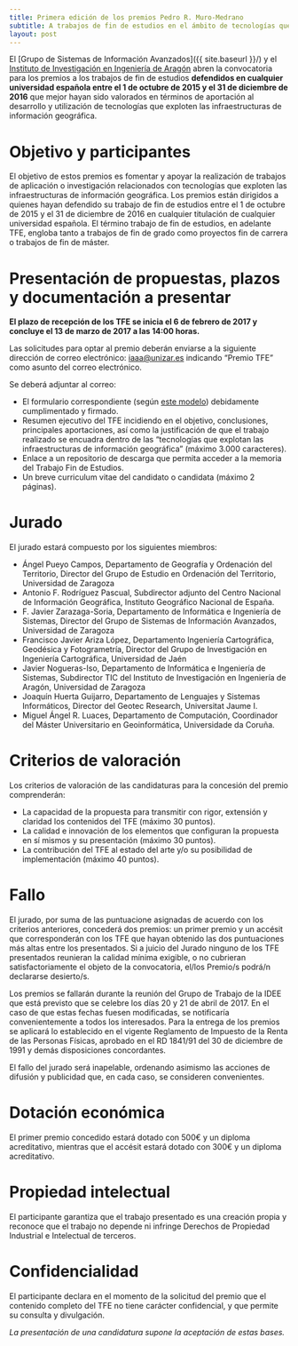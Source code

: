 ```yaml
---
title: Primera edición de los premios Pedro R. Muro-Medrano
subtitle: A trabajos de fin de estudios en el ámbito de tecnologías que exploten las infraestructuras de información geográfica
layout: post
---
```

El [Grupo de Sistemas de Información Avanzados]({{ site.baseurl }}/) y el [Instituto de Investigación en Ingeniería de Aragón](http://i3a.unizar.es) abren la convocatoria para los premios a los trabajos de fin de estudios **defendidos en cualquier universidad española entre el 1 de octubre de 2015 y el 31 de diciembre de 2016** que mejor hayan sido valorados en términos de aportación al desarrollo y utilización de tecnologías que exploten las infraestructuras de información geográfica.

# Objetivo y participantes
El objetivo de estos premios es fomentar y apoyar la realización de trabajos de aplicación o investigación relacionados con tecnologías que exploten las infraestructuras de información geográfica.
Los premios están dirigidos a quienes hayan defendido su trabajo de fin de estudios entre el 1 de octubre de 2015 y el 31 de diciembre de 2016 en cualquier titulación de cualquier universidad española. El término trabajo de fin de estudios, en adelante TFE, engloba tanto a trabajos de fin de grado como proyectos fin de carrera o trabajos de fin de máster.

# Presentación de propuestas, plazos y documentación a presentar
**El plazo de recepción de los TFE se inicia el 6 de febrero de 2017 y concluye el 13 de marzo de 2017 a las 14:00 horas.**

Las solicitudes para optar al premio deberán enviarse a la siguiente dirección de correo electrónico: <iaaa@unizar.es> indicando “Premio TFE” como asunto del correo electrónico.

Se deberá adjuntar al correo:

- El formulario correspondiente (según [este modelo]({{site.baseurl}}/downloads/Hoja_Solicitud_Premio_Pedro_Muro_TFE.odt)) debidamente cumplimentado y firmado.
- Resumen ejecutivo del TFE incidiendo en el objetivo, conclusiones, principales aportaciones, así como la justificación de que el trabajo realizado se encuadra dentro de las “tecnologías que explotan las infraestructuras de información geográfica” (máximo 3.000 caracteres).
- Enlace a un repositorio de descarga que permita acceder a la memoria del Trabajo Fin de Estudios.
- Un breve curriculum vitae del candidato o candidata (máximo 2 páginas).

# Jurado
El jurado estará compuesto por los siguientes miembros:

- Ángel Pueyo Campos, Departamento de Geografía y Ordenación del Territorio, Director del Grupo de Estudio en Ordenación del Territorio, Universidad de Zaragoza
- Antonio F. Rodríguez Pascual, Subdirector adjunto del Centro Nacional de Información Geográfica, Instituto Geográfico Nacional de España.
- F. Javier Zarazaga-Soria, Departamento de Informática e Ingeniería de Sistemas, Director del Grupo de Sistemas de Información Avanzados, Universidad de Zaragoza
- Francisco Javier Ariza López, Departamento Ingeniería Cartográfica, Geodésica y Fotogrametría, Director del Grupo de Investigación en Ingeniería Cartográfica, Universidad de Jaén
- Javier Nogueras-Iso, Departamento de Informática e Ingeniería de Sistemas, Subdirector TIC del Instituto de Investigación en Ingeniería de Aragón, Universidad de Zaragoza
- Joaquín Huerta Guijarro, Departamento de Lenguajes y Sistemas Informáticos, Director del Geotec Research, Universitat Jaume I.
- Miguel Ángel R. Luaces, Departamento de Computación, Coordinador del Máster Universitario en Geoinformática, Universidade da Coruña.

# Criterios de valoración
Los criterios de valoración de las candidaturas para la concesión del premio comprenderán:

- La capacidad de la propuesta para transmitir con rigor, extensión y claridad los contenidos del TFE (máximo 30 puntos).
- La calidad e innovación de los elementos que configuran la propuesta en sí mismos y su presentación (máximo 30 puntos).
- La contribución del TFE al estado del arte y/o su posibilidad de implementación (máximo 40 puntos).

# Fallo
El jurado, por suma de las puntuacione asignadas de acuerdo con los criterios anteriores, concederá dos premios: un primer premio y un accésit que corresponderán con los TFE que hayan obtenido las dos puntuaciones más altas entre los presentados. Si a juicio del Jurado ninguno de los TFE presentados reunieran la calidad mínima exigible, o no cubrieran satisfactoriamente el objeto de la convocatoria, el/los Premio/s podrá/n declararse desierto/s.

Los premios se fallarán durante la reunión del Grupo de Trabajo de la IDEE que está previsto que se celebre los días 20 y 21 de abril de 2017. En el caso de que estas fechas fuesen modificadas, se notificaría convenientemente a todos los interesados. Para la entrega de los premios se aplicará lo establecido en el vigente Reglamento de Impuesto de la Renta de las Personas Físicas, aprobado en el RD 1841/91 del 30 de diciembre de 1991 y demás disposiciones concordantes.

El fallo del jurado será inapelable, ordenando asimismo las acciones de difusión y publicidad que, en cada caso, se consideren convenientes.

# Dotación económica
El primer premio concedido estará dotado con 500€ y un diploma acreditativo, mientras que el accésit estará dotado con 300€ y un diploma acreditativo.

# Propiedad intelectual
El participante garantiza que el trabajo presentado es una creación propia y reconoce que el trabajo no depende ni infringe Derechos de Propiedad Industrial e Intelectual de terceros.

# Confidencialidad
El participante declara en el momento de la solicitud del premio que el contenido completo del TFE no tiene carácter confidencial, y que permite su consulta y divulgación.

*La presentación de una candidatura supone la aceptación de estas bases.*
